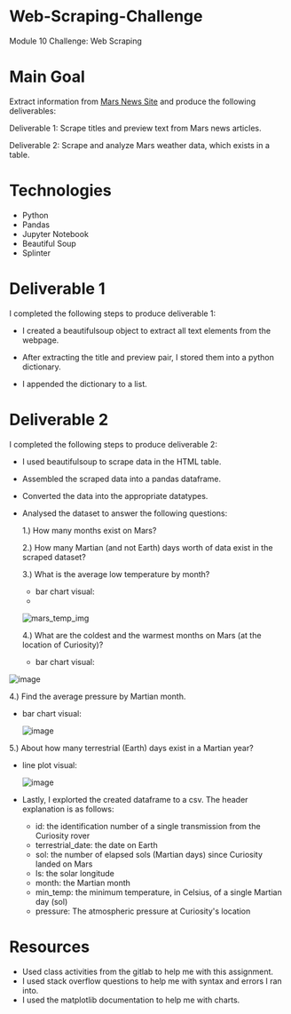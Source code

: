 # Web-Scraping-Challenge
Module 10 Challenge: Web Scraping

# Main Goal
Extract information from [Mars News Site](https://static.bc-edx.com/data/web/mars_news/index.html) and produce the following deliverables:

Deliverable 1: Scrape titles and preview text from Mars news articles.

Deliverable 2: Scrape and analyze Mars weather data, which exists in a table.

# Technologies
- Python
- Pandas
- Jupyter Notebook
- Beautiful Soup
- Splinter
# Deliverable 1

I completed the following steps to produce deliverable 1:

- I created a beautifulsoup object to extract all text elements from the webpage.

- After extracting the title and preview pair, I stored them into a python dictionary.

- I appended the dictionary to a list.

# Deliverable 2

I completed the following steps to produce deliverable 2:

- I used beautifulsoup to scrape data in the HTML table.
- Assembled the scraped data into a pandas dataframe.
- Converted the data into the appropriate datatypes.
- Analysed the dataset to answer the following questions:

  1.) How many months exist on Mars?
  
  2.) How many Martian (and not Earth) days worth of data exist in the scraped dataset?
  
  3.) What is the average low temperature by month?
  
  - bar chart visual:
  - 
  ![mars_temp_img](https://github.com/Natphipps/Web-Scraping-Challenge/assets/130694752/234cd3b0-0976-47ae-af98-55903ef8dae8)

  4.) What are the coldest and the warmest months on Mars (at the location of Curiosity)?
  
   - bar chart visual:
     
![image](https://github.com/Natphipps/Web-Scraping-Challenge/assets/130694752/b3c0188d-5d2f-4e10-9053-482a6d3e8b50)

  4.) Find the average pressure by Martian month.
  
  - bar chart visual:
    
    ![image](https://github.com/Natphipps/Web-Scraping-Challenge/assets/130694752/81442fd4-ab96-40f8-849e-c1b6d6bb80a4)
    
  5.) About how many terrestrial (Earth) days exist in a Martian year?
  
  - line plot visual:
    
      ![image](https://github.com/Natphipps/Web-Scraping-Challenge/assets/130694752/81a66628-57da-4114-8a08-1a3784d12eb6)

- Lastly, I explorted the created dataframe to a csv. The header explanation is as follows:

  -  id: the identification number of a single transmission from the Curiosity rover
  -  terrestrial_date: the date on Earth
  -  sol: the number of elapsed sols (Martian days) since Curiosity landed on Mars
  -  ls: the solar longitude
  -  month: the Martian month
  -  min_temp: the minimum temperature, in Celsius, of a single Martian day (sol)
  -  pressure: The atmospheric pressure at Curiosity's location

# Resources

- Used class activities from the gitlab to help me with this assignment.
- I used stack overflow questions to help me with syntax and errors I ran into.
- I used the matplotlib documentation to help me with charts.
